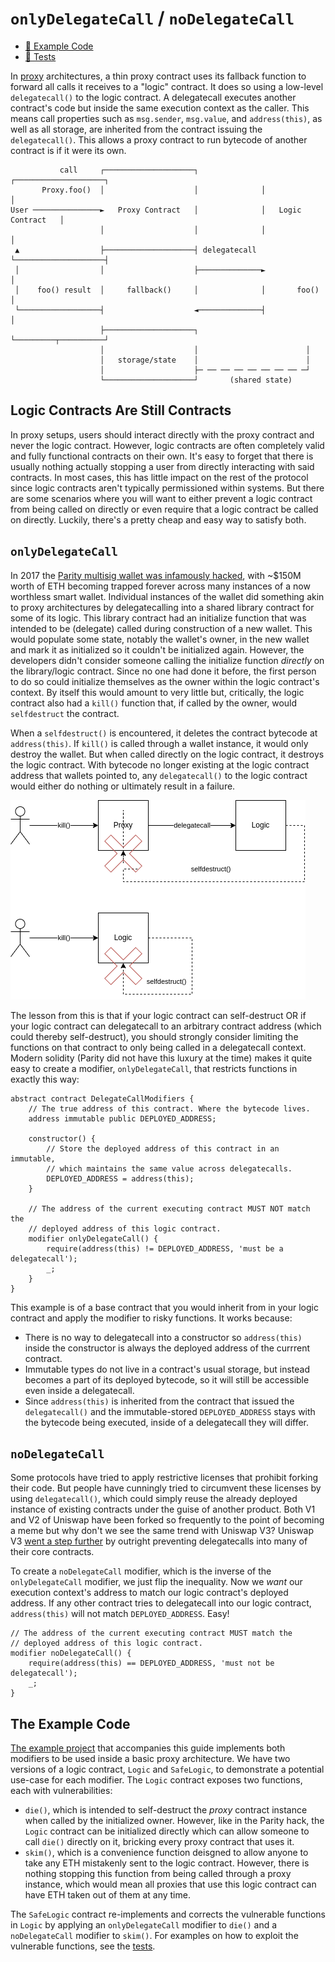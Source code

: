 # `onlyDelegateCall` / `noDelegateCall`

- [📜 Example Code](./DelegateCallModifiers.sol)
- [🐞 Tests](../../test/DelegateCallModifiers.t.sol)

In [proxy](../basic-proxies/) architectures, a thin proxy contract uses its fallback function to forward all calls it receives to a "logic" contract. It does so using a low-level `delegatecall()` to the logic contract. A delegatecall executes another contract's code but inside the same execution context as the caller. This means call properties such as `msg.sender`, `msg.value`, and `address(this)`, as well as all storage, are inherited from the contract issuing the `delegatecall()`. This allows a proxy contract to run bytecode of another contract is if it were its own.


```
           call     ┌────────────────────┐              ┌────────────────────┐
       Proxy.foo()  │                    │              │                    │
User ───────────────►   Proxy Contract   │              │   Logic Contract   │
                    │                    │              │                    │
 ▲                  ├────────────────────┤ delegatecall └────────────────────┤
 │                  │                    ├──────────────►                    │
 │    foo() result  │     fallback()     │              │       foo()        │
 └──────────────────┤                    ◄──────────────┤                    │
                    ├────────────────────┐              └─────────┬──────────┘
                    │                    │                        │
                    │   storage/state    │                        │
                    │                    ├─ ── ── ── ── ── ── ── ─┘
                    └────────────────────┘       (shared state)
```

## Logic Contracts Are Still Contracts
In proxy setups, users should interact directly with the proxy contract and never the logic contract. However, logic contracts are often completely valid and fully functional contracts on their own.  It's easy to forget that there is usually nothing actually stopping a user from directly interacting with said contracts. In most cases, this has little impact on the rest of the protocol since logic contracts aren't typically permissioned within systems. But there are some scenarios where you will want to either prevent a logic contract from being called on directly or even require that a logic contract be called on directly. Luckily, there's a pretty cheap and easy way to satisfy both.

## `onlyDelegateCall`
In 2017 the [Parity multisig wallet was infamously hacked](https://blog.openzeppelin.com/parity-wallet-hack-reloaded/), with ~$150M worth of ETH becoming trapped forever across many instances of a now worthless smart wallet. Individual instances of the wallet did something akin to proxy architectures by delegatecalling into a shared library contract for some of its logic. This library contract had an initialize function that was intended to be (delegate) called during construction of a new wallet. This would populate some state, notably the wallet's owner, in the new wallet and mark it as initialized so it couldn't be initialized again. However, the developers didn't consider someone calling the initialize function *directly* on the library/logic contract. Since no one had done it before, the first person to do so could initialize themselves as the owner within the logic contract's context. By itself this would amount to very little but, critically, the logic contract also had a `kill()` function that, if called by the owner, would `selfdestruct` the contract.

When a `selfdestruct()` is encountered, it deletes the contract bytecode at `address(this)`. If `kill()` is called through a wallet instance, it would only destroy the wallet. But when called directly on the logic contract, it destroys the logic contract. With bytecode no longer existing at the logic contract address that wallets pointed to, any `delegatecall()` to the logic contract would either do nothing or ultimately result in a failure.

![self-destruct-a-la-parity](./parity-self-destruct.png)

The lesson from this is that if your logic contract can self-destruct OR if your logic contract can delegatecall to an arbitrary contract address (which could thereby self-destruct), you should strongly consider limiting the functions on that contract to only being called in a delegatecall context. Modern solidity (Parity did not have this luxury at the time) makes it quite easy to create a modifier, `onlyDelegateCall`, that restricts functions in exactly this way:

```solidity
abstract contract DelegateCallModifiers {
    // The true address of this contract. Where the bytecode lives.
    address immutable public DEPLOYED_ADDRESS;

    constructor() {
        // Store the deployed address of this contract in an immutable,
        // which maintains the same value across delegatecalls.
        DEPLOYED_ADDRESS = address(this);
    }

    // The address of the current executing contract MUST NOT match the
    // deployed address of this logic contract.
    modifier onlyDelegateCall() {
        require(address(this) != DEPLOYED_ADDRESS, 'must be a delegatecall');
        _;
    }
}
```

This example is of a base contract that you would inherit from in your logic contract and apply the modifier to risky functions. It works because:
- There is no way to delegatecall into a constructor so `address(this)` inside the constructor is always the deployed address of the currrent contract.
- Immutable types do not live in a contract's usual storage, but instead becomes a part of its deployed bytecode, so it will still be accessible even inside a delegatecall.
- Since `address(this)` is inherited from the contract that issued the `delegatecall()` and the immutable-stored `DEPLOYED_ADDRESS` stays with the bytecode being executed, inside of a delegatecall they will differ.

## `noDelegateCall`
Some protocols have tried to apply restrictive licenses that prohibit forking their code. But people have cunningly tried to circumvent these licenses by using `delegatecall()`, which could simply reuse the already deployed instance of existing contracts under the guise of another product. Both V1 and V2 of Uniswap have been forked so frequently to the point of becoming a meme but why don't we see the same trend with Uniswap V3? Uniswap V3 [went a step further](https://github.com/Uniswap/v3-core/pull/327#issuecomment-813462722) by outright preventing delegatecalls into many of their core contracts.

To create a `noDelegateCall` modifier, which is the inverse of the `onlyDelegateCall` modifier, we just flip the inequality. Now we *want* our execution context's address to match our logic contract's deployed address. If any other contract tries to delegatecall into our logic contract, `address(this)` will not match `DEPLOYED_ADDRESS`. Easy!

```solidity
// The address of the current executing contract MUST match the
// deployed address of this logic contract.
modifier noDelegateCall() {
    require(address(this) == DEPLOYED_ADDRESS, 'must not be delegatecall');
    _;
}
```

## The Example Code
[The example project](./DelegateCallModifiers.sol) that accompanies this guide implements both modifiers to be used inside a basic proxy architecture. We have two versions of a logic contract, `Logic` and `SafeLogic`, to demonstrate a potential use-case for each modifier. The `Logic` contract exposes two functions, each with vulnerabilities:

- `die()`, which is intended to self-destruct the *proxy* contract instance when called by the initialized owner. However, like in the Parity hack, the `Logic` contract can be initialized directly which can allow someone to call `die()` directly on it, bricking every proxy contract that uses it.
- `skim()`, which is a convenience function deisgned to allow anyone to take any ETH mistakenly sent to the logic contract. However, there is nothing stopping this function from being called through a proxy instance, which would mean all proxies that use this logic contract can have ETH taken out of them at any time.

The `SafeLogic` contract re-implements and corrects the vulnerable functions in `Logic` by applying an `onlyDelegateCall` modifier to `die()` and a `noDelegateCall` modifier to `skim()`. For examples on how to exploit the vulnerable functions, see the [tests](../../test/DelegateCallModifiers.t.sol).
